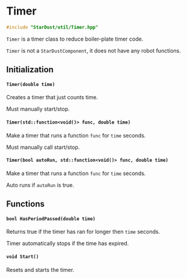 # Timer

```cpp
#include "StarDust/util/Timer.hpp"
```

`Timer` is a timer class to reduce boiler-plate timer code.

`Timer` is not a `StarDustComponent`, it does not have any robot functions.

## Initialization

#### `Timer(double time)`

Creates a timer that just counts time.

Must manually start/stop.

#### `Timer(std::function<void()> func, double time)`

Make a timer that runs a function `func` for `time` seconds.

Must manually call start/stop.

#### `Timer(bool autoRun, std::function<void()> func, double time)`

Make a timer that runs a function `func` for `time` seconds.

Auto runs if `autoRun` is true.

## Functions

#### `bool HasPeriodPassed(double time)`

Returns true if the timer has ran for longer then `time` seconds.

Timer automatically stops if the time has expired.

#### `void Start()`

Resets and starts the timer.